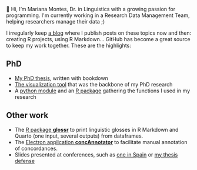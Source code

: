 👋 Hi, I’m Mariana Montes, Dr. in Linguistics with a growing passion for programming. I'm currently working in a Research Data Management Team, helping researchers manage their data ;)

I irregularly keep [a blog](https://www.marianamontes.me) where I publish posts on these topics now and then: creating R projects, using R Markdown... GitHub has become a great source to keep my work together. These are the highlights:

## PhD

- [My PhD thesis](https://cloudspotting.marianamontes.me), written with bookdown
- [The visualization tool](https://qlvl.github.io/NephoVis/) that was the backbone of my PhD research
- A [python module](https://montesmariana.github.io/semasioFlow) and an [R package](https://montesmariana.github.io/semcloud) gathering the functions I used in my research

## Other work

- The [R package **glossr**](https://montesmariana.github.io/glossr) to print linguistic glosses in R Markdown and Quarto (one input, several outputs) from dataframes.
- The [Electron application **concAnnotator**](https://github.com/montesmariana/concAnnotator) to facilitate manual annotation of concordances.
- Slides presented at conferences, such as [one in Spain](https://slides.marianamontes.me/aelco) or [my thesis defense](https://slides.marianamontes.me/cloudspotting)
